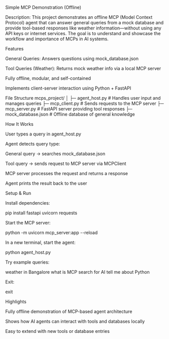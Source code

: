 Simple MCP Demonstration (Offline)

Description:
This project demonstrates an offline MCP (Model Context Protocol) agent that can answer general queries from a mock database and provide tool-based responses like weather information—without using any API keys or internet services. The goal is to understand and showcase the workflow and importance of MCPs in AI systems.

Features

General Queries: Answers questions using mock_database.json

Tool Queries (Weather): Returns mock weather info via a local MCP server

Fully offline, modular, and self-contained

Implements client-server interaction using Python + FastAPI

File Structure
mcps_project/
│
├─ agent_host.py        # Handles user input and manages queries
├─ mcp_client.py        # Sends requests to the MCP server
├─ mcp_server.py        # FastAPI server providing tool responses
├─ mock_database.json   # Offline database of general knowledge

How It Works

User types a query in agent_host.py

Agent detects query type:

General query → searches mock_database.json

Tool query → sends request to MCP server via MCPClient

MCP server processes the request and returns a response

Agent prints the result back to the user

Setup & Run

Install dependencies:

pip install fastapi uvicorn requests


Start the MCP server:

python -m uvicorn mcp_server:app --reload


In a new terminal, start the agent:

python agent_host.py


Try example queries:

weather in Bangalore
what is MCP
search for AI
tell me about Python


Exit:

exit

Highlights

Fully offline demonstration of MCP-based agent architecture

Shows how AI agents can interact with tools and databases locally

Easy to extend with new tools or database entries
